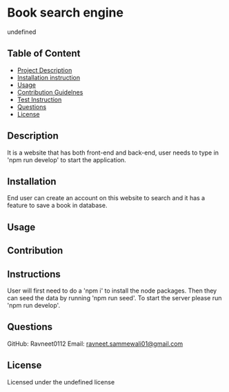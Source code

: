 
# Book search engine

undefined

## Table of Content
- [Project Description](#Description)
- [Installation instruction](#Installation)
- [Usage](#Usage)
- [Contribution Guidelnes](#Contribution)
- [Test Instruction](#Instruction)
- [Questions](#Questions)
- [License](#License)

## Description
It is a website that has both front-end and back-end, user needs to type in 'npm run develop' to start the application.

## Installation
End user can create an account on this website to search and it has a feature to save a book in database.
    
## Usage

    
## Contribution
 

## Instructions
User will first need to do a 'npm i' to install the node packages. Then they can seed the data by running 'npm run seed'. To start the server please run 'npm run develop'.
    

## Questions

GitHub: Ravneet0112
Email: ravneet.sammewali01@gmail.com

## License
Licensed under the undefined license
    